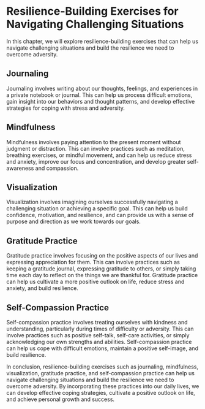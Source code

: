 Resilience-Building Exercises for Navigating Challenging Situations
=====================================================================================================

In this chapter, we will explore resilience-building exercises that can help us navigate challenging situations and build the resilience we need to overcome adversity.

Journaling
----------

Journaling involves writing about our thoughts, feelings, and experiences in a private notebook or journal. This can help us process difficult emotions, gain insight into our behaviors and thought patterns, and develop effective strategies for coping with stress and adversity.

Mindfulness
-----------

Mindfulness involves paying attention to the present moment without judgment or distraction. This can involve practices such as meditation, breathing exercises, or mindful movement, and can help us reduce stress and anxiety, improve our focus and concentration, and develop greater self-awareness and compassion.

Visualization
-------------

Visualization involves imagining ourselves successfully navigating a challenging situation or achieving a specific goal. This can help us build confidence, motivation, and resilience, and can provide us with a sense of purpose and direction as we work towards our goals.

Gratitude Practice
------------------

Gratitude practice involves focusing on the positive aspects of our lives and expressing appreciation for them. This can involve practices such as keeping a gratitude journal, expressing gratitude to others, or simply taking time each day to reflect on the things we are thankful for. Gratitude practice can help us cultivate a more positive outlook on life, reduce stress and anxiety, and build resilience.

Self-Compassion Practice
------------------------

Self-compassion practice involves treating ourselves with kindness and understanding, particularly during times of difficulty or adversity. This can involve practices such as positive self-talk, self-care activities, or simply acknowledging our own strengths and abilities. Self-compassion practice can help us cope with difficult emotions, maintain a positive self-image, and build resilience.

In conclusion, resilience-building exercises such as journaling, mindfulness, visualization, gratitude practice, and self-compassion practice can help us navigate challenging situations and build the resilience we need to overcome adversity. By incorporating these practices into our daily lives, we can develop effective coping strategies, cultivate a positive outlook on life, and achieve personal growth and success.
